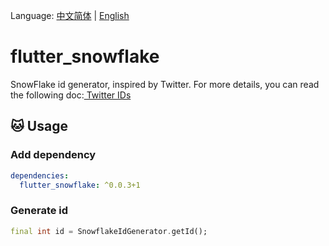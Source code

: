 Language: [中文简体](README_CN.md) | [English](README.md)

# flutter_snowflake
SnowFlake id generator, inspired by Twitter. For more details, you can read the following doc:<a href="https://developer.twitter.com/en/docs/basics/twitter-ids"> Twitter IDs </a>

## 🐱&nbsp;Usage
### Add dependency
```yaml
dependencies:
  flutter_snowflake: ^0.0.3+1
```

### Generate id
```dart
final int id = SnowflakeIdGenerator.getId();
```

